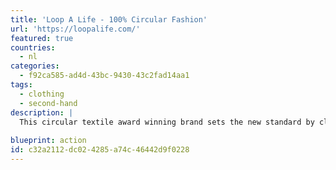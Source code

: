 ```yaml
---
title: 'Loop A Life - 100% Circular Fashion'
url: 'https://loopalife.com/'
featured: true
countries:
  - nl
categories:
  - f92ca585-ad4d-43bc-9430-43c2fad14aa1
tags:
  - clothing
  - second-hand
description: |
  This circular textile award winning brand sets the new standard by clothing from local raw salvaged materials, recycling them without any chemicals, generating no wastewater, recycling their own products at end-of-life, researching and developing new ways to develop circular products.  They organize local sorting campaigns, workshops, collection campaigns, and facilitate other fashion companies in their circular transition.  Each sweater saves 500 liters of water, 60mJ of energy, uses zero chemicals, and saves at least 6kg of C02 emissions (when compared to traditional manufacturing).
  
blueprint: action
id: c32a2112-dc02-4285-a74c-46442d9f0228
---
```

